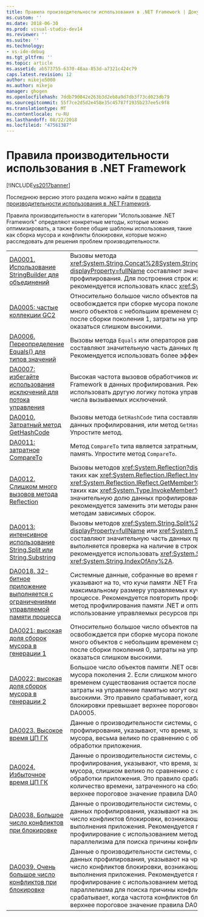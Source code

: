 ```yaml
---
title: Правила производительности использования в .NET Framework | Документы Майкрософт
ms.custom: ''
ms.date: 2018-06-30
ms.prod: visual-studio-dev14
ms.reviewer: ''
ms.suite: ''
ms.technology:
- vs-ide-debug
ms.tgt_pltfrm: ''
ms.topic: article
ms.assetid: ab573755-6370-48aa-853d-a7321c424c79
caps.latest.revision: 12
author: mikejo5000
ms.author: mikejo
manager: ghogen
ms.openlocfilehash: 7ddb790042e263b3d2eb8a9d7db3f73cd023db79
ms.sourcegitcommit: 55f7ce2d5d2e458e35c45787f1935b237ee5c9f8
ms.translationtype: MT
ms.contentlocale: ru-RU
ms.lasthandoff: 08/22/2018
ms.locfileid: "47561387"
---
```

# <a name="net-framework-usage-performance-rules"></a>Правила производительности использования в .NET Framework
[!INCLUDE[vs2017banner](../includes/vs2017banner.md)]

Последнюю версию этого раздела можно найти в [правила производительности использования в .NET Framework](https://docs.microsoft.com/visualstudio/profiling/dotnet-framework-usage-performance-rules).  
  
Правила производительности в категории "Использование .NET Framework" определяют конкретные методы, которые можно оптимизировать, а также более общие шаблоны использования, такие как сборка мусора и конфликты блокировки, которые можно расследовать для решения проблем производительности.  
  
|||  
|-|-|  
|[DA0001. Использование StringBuilder для объединений](../profiling/da0001-use-stringbuilder-for-concatenations.md)|Вызовы метода <xref:System.String.Concat%28System.String%2CSystem.String%29?displayProperty=fullName> составляют значительную часть данных профилирования. Для построения строк из нескольких сегментов рекомендуется использовать класс <xref:System.Text.StringBuilder>.|  
|[DA0005: частые коллекции GC2](../profiling/da0005-frequent-gc2-collections.md)|Относительно большое число объектов памяти .NET освобождается при сборке мусора поколения 2. Если слишком много объектов с небольшим временем существования остается после сборки поколения 1, затраты на управление памятью могут оказаться слишком высокими.|  
|[DA0006. Переопределение Equals() для типов значений](../profiling/da0006-override-equals-parens-for-value-types.md)|Вызовы метода `Equals` или операторов равенства открытого типа составляют значительную часть данных профилирования. Рекомендуется использовать более эффективный метод.|  
|[DA0007: избегайте использования исключений для потока управления](../profiling/da0007-avoid-using-exceptions-for-control-flow.md)|Высокая частота вызовов обработчиков исключений .NET Framework в данных профилирования. Рекомендуется использовать другую логику потока управления для уменьшения числа вызываемых исключений.|  
|[DA0010. Затратный метод GetHashCode](../profiling/da0010-expensive-gethashcode.md)|Вызовы метода `GetHashCode` типа составляют значительную часть данных профилирования, или метод `GetHashCode` выделяет память. Упростите метод.|  
|[DA0011: затратное CompareTo](../profiling/da0011-expensive-compareto.md)|Метод `CompareTo` типа является затратным, или метод выделяет память. Упростите метод `CompareTo`.|  
|[DA0012. Слишком много вызовов метода Reflection](../profiling/da0012-significant-amount-of-reflection.md)|Вызовы методов <xref:System.Reflection?displayProperty=fullName>, таких как <xref:System.Reflection.IReflect.InvokeMember%2A> и <xref:System.Reflection.IReflect.GetMember%2A>, или методов типа, таких как <xref:System.Type.InvokeMember%2A>, составляют значительную долю данных профилирования. По возможности рекомендуется заменить эти методы ранней привязкой к методам зависимых сборок.|  
|[DA0013: интенсивное использование String.Split или String.Substring](../profiling/da0013-high-usage-of-string-split-or-string-substring.md)|Вызовы методов <xref:System.String.Split%2A?displayProperty=fullName> или <xref:System.String.Substring%2A> составляют значительную часть данных профилирования. Если выполняется проверка на наличие в строке подстроки, рекомендуется использовать <xref:System.String.IndexOf%2A> или <xref:System.String.IndexOfAny%2A>.|  
|[DA0018. 32-битное приложение выполняется с ограничениями управляемой памяти процесса](../profiling/da0018-32-bit-application-running-at-process-managed-memory-limits.md)|Системные данные, собранные во время профилирования, указывают на то, что кучи памяти .NET Framework близки к максимальному размеру управляемых куч в 32-разрядном процессе. Рекомендуется повторить профилирование, используя метод профилирования памяти .NET и оптимизировать использование управляемых ресурсов приложением.|  
|[DA0021: высокая доля сборок мусора в генерации 1](../profiling/da0021-high-rate-of-gen-1-garbage-collections.md)|Относительно большое число объектов памяти .NET освобождается при сборке мусора поколения 1. Если слишком много объектов с небольшим временем существования остается после сборки поколения 0, затраты на управление памятью могут оказаться слишком высокими.|  
|[DA0022: высокая доля сборок мусора в генерации 2](../profiling/da0022-high-rate-of-gen-2-garbage-collections.md)|Большое число объектов памяти .NET освобождается при сборке мусора поколения 2. Если слишком много объектов с небольшим временем существования остается после сборки поколения 1, затраты на управление памятью могут оказаться слишком высокими. Это правило срабатывает, когда частота конфликтов блокировки превышает верхнее пороговое значение правила DA0005.|  
|[DA0023. Высокое время ЦП ГК](../profiling/da0023-high-gc-cpu-time.md)|Данные о производительности системы, собранные во время профилирования, указывают, что время, затраченное на сборку мусора, весьма велико по сравнению с общим временем обработки приложения.|  
|[DA0024. Избыточное время ЦП ГК](../profiling/da0024-excessive-gc-cpu-time.md)|Данные о производительности системы, собранные во время профилирования, указывают, что время, затраченное на сборку мусора, слишком велико по сравнению с общим временем обработки приложения. Это правило срабатывает, когда количество времени, затраченного на сборку мусора, превышает верхнее пороговое значение правила DA0023.|  
|[DA0038. Большое число конфликтов при блокировке](../profiling/da0038-high-rate-of-lock-contentions.md)|Данные о производительности системы, собранные с помощью данных профилирования, указывают на значительно большое число конфликтов блокировки, возникающих во время выполнения приложения. Рекомендуется повторить профилирование с использованием метода профилирования параллелизма для поиска причины конфликтов.|  
|[DA0039. Очень большое число конфликтов при блокировке](../profiling/da0039-very-high-rate-of-lock-contentions.md)|Данные о производительности системы, собранные с помощью данных профилирования, указывают на чрезвычайно большое число конфликтов блокировки, возникающих во время выполнения приложения. Рекомендуется повторить профилирование с использованием метода профилирования параллелизма для поиска причины конфликтов. Это правило срабатывает, когда частота конфликтов блокировки превышает верхнее пороговое значение правила DA0038.|



